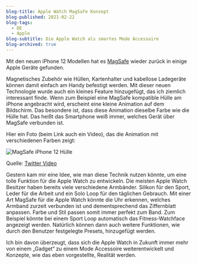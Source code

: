 ```yaml
---
blog-title: Apple Watch MagSafe Konzept
blog-published: 2021-02-22
blog-tags:
  - DE
  - Apple
blog-subtitle: Die Apple Watch als smartes Mode Accessoire
blog-archived: true
---
```


Mit den neuen iPhone 12 Modellen hat es [MagSafe](https://de.wikipedia.org/wiki/MagSafe) wieder zurück in einige Apple Geräte gefunden.

Magnetisches Zubehör wie Hüllen, Kartenhalter und kabellose Ladegeräte können damit einfach am Handy befestigt werden. Mit dieser neuen Technologie wurde auch ein kleines Feature hinzugefügt, das ich ziemlich interessant finde. Wenn zum Beispiel eine MagSafe kompatible Hülle am iPhone angebracht wird, erscheint eine kleine Animation auf dem Bildschirm. Das besondere ist, dass diese Animation dieselbe Farbe wie die Hülle hat. Das heißt das Smartphone weiß immer, welches Gerät über MagSafe verbunden ist.

Hier ein Foto (beim Link auch ein Video), das die Animation mit verschiedenen Farben zeigt:

![MagSafe iPhone 12 Hülle](/images/ms_iphone.jpg)

Quelle: [Twitter Video](https://twitter.com/ikonereo/status/1320319230605049857?s=20)

Gestern kam mir eine Idee, wie man diese Technik nutzen könnte, um eine tolle Funktion für die Apple Watch zu entwickeln.
Die meisten Apple Watch Besitzer haben bereits viele verschiedene Armbänder.
Silikon für den Sport, Leder für die Arbeit und ein Solo Loop für den täglichen Gebrauch. Mit einer Art MagSafe für die Apple Watch könnte die Uhr erkennen, welches Armband zurzeit verbunden ist und dementsprechend das Ziffernblatt anpassen. Farbe und Stil passen somit immer perfekt zum Band. Zum Beispiel könnte bei einem Sport Loop automatisch das Fitness-Watchface angezeigt werden.
Natürlich können dann auch weitere Funktionen, wie durch den Benutzer festgelegte Presets, hinzugefügt werden.

Ich bin davon überzeugt, dass sich die Apple Watch in Zukunft immer mehr von einem „Gadget“ zu einem Mode Accessoire weiterentwickelt und Konzepte, wie das eben vorgestellte, Realität werden.